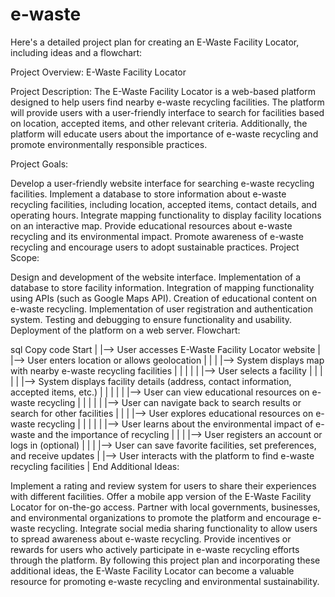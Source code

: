 # e-waste
Here's a detailed project plan for creating an E-Waste Facility Locator, including ideas and a flowchart:

Project Overview: E-Waste Facility Locator

Project Description:
The E-Waste Facility Locator is a web-based platform designed to help users find nearby e-waste recycling facilities. The platform will provide users with a user-friendly interface to search for facilities based on location, accepted items, and other relevant criteria. Additionally, the platform will educate users about the importance of e-waste recycling and promote environmentally responsible practices.

Project Goals:

Develop a user-friendly website interface for searching e-waste recycling facilities.
Implement a database to store information about e-waste recycling facilities, including location, accepted items, contact details, and operating hours.
Integrate mapping functionality to display facility locations on an interactive map.
Provide educational resources about e-waste recycling and its environmental impact.
Promote awareness of e-waste recycling and encourage users to adopt sustainable practices.
Project Scope:

Design and development of the website interface.
Implementation of a database to store facility information.
Integration of mapping functionality using APIs (such as Google Maps API).
Creation of educational content on e-waste recycling.
Implementation of user registration and authentication system.
Testing and debugging to ensure functionality and usability.
Deployment of the platform on a web server.
Flowchart:

sql
Copy code
Start
|
|--> User accesses E-Waste Facility Locator website
     |
     |--> User enters location or allows geolocation
     |     |
     |     |--> System displays map with nearby e-waste recycling facilities
     |     |     |
     |     |     |--> User selects a facility
     |     |          |
     |     |          |--> System displays facility details (address, contact information, accepted items, etc.)
     |     |               |
     |     |               |--> User can view educational resources on e-waste recycling
     |     |               |
     |     |               |--> User can navigate back to search results or search for other facilities
     |     |
     |     |--> User explores educational resources on e-waste recycling
     |     |     |
     |     |     |--> User learns about the environmental impact of e-waste and the importance of recycling
     |     |
     |     |--> User registers an account or logs in (optional)
     |           |
     |           |--> User can save favorite facilities, set preferences, and receive updates
     |
     |--> User interacts with the platform to find e-waste recycling facilities
|
End
Additional Ideas:

Implement a rating and review system for users to share their experiences with different facilities.
Offer a mobile app version of the E-Waste Facility Locator for on-the-go access.
Partner with local governments, businesses, and environmental organizations to promote the platform and encourage e-waste recycling.
Integrate social media sharing functionality to allow users to spread awareness about e-waste recycling.
Provide incentives or rewards for users who actively participate in e-waste recycling efforts through the platform.
By following this project plan and incorporating these additional ideas, the E-Waste Facility Locator can become a valuable resource for promoting e-waste recycling and environmental sustainability.
